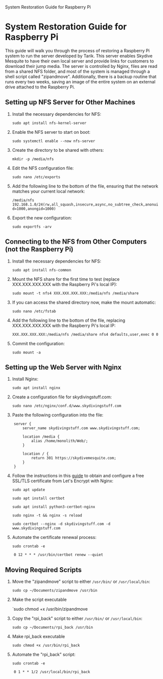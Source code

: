 System Restoration Guide for Raspberry Pi

System Restoration Guide for Raspberry Pi
=========================================

This guide will walk you through the process of restoring a Raspberry Pi system to run the server developed by Tarik. This server enables Skydive Mesquite to have their own local server and provide links for customers to download their jump media. The server is controlled by Nginx, files are read from a shared NFS folder, and most of the system is managed through a shell script called "zipandmove". Additionally, there is a backup routine that runs every two weeks, saving an image of the entire system on an external drive attached to the Raspberry Pi.

Setting up NFS Server for Other Machines
----------------------------------------

1.  Install the necessary dependencies for NFS:

    `sudo apt install nfs-kernel-server`

2.  Enable the NFS server to start on boot:

    `sudo systemctl enable --now nfs-server`

3.  Create the directory to be shared with others:

    `mkdir -p /media/nfs`

4.  Edit the NFS configuration file:

    `sudo nano /etc/exports`

5.  Add the following line to the bottom of the file, ensuring that the network matches your current local network:

    `/media/nfs 192.168.1.0/24(rw,all_squash,insecure,async,no_subtree_check,anonuid=1000,anongid=1000)`

6.  Export the new configuration:

    `sudo exportfs -arv`

Connecting to the NFS from Other Computers (not the Raspberry Pi)
-----------------------------------------------------------------

1.  Install the necessary dependencies for NFS:

    `sudo apt install nfs-common`

2.  Mount the NFS share for the first time to test (replace XXX.XXX.XXX.XXX with the Raspberry Pi's local IP):

    `sudo mount -t nfs4 XXX.XXX.XXX.XXX:/media/nfs /media/share`

3.  If you can access the shared directory now, make the mount automatic:

    `sudo nano /etc/fstab`

4.  Add the following line to the bottom of the file, replacing XXX.XXX.XXX.XXX with the Raspberry Pi's local IP:

    `XXX.XXX.XXX.XXX:/media/nfs /media/share nfs4 defaults,user,exec 0 0`

5.  Commit the configuration:

    `sudo mount -a`

Setting up the Web Server with Nginx
------------------------------------

1.  Install Nginx:

    `sudo apt install nginx`

2.  Create a configuration file for skydivingstuff.com:

    `sudo nano /etc/nginx/conf.d/www.skydivingstuff.com`

3.  Paste the following configuration into the file:
```nginx
    server {
        server_name skydivingstuff.com www.skydivingstuff.com;
    
        location /media {
            alias /home/monolith/Web/;
        }
    
        location / {
            return 301 https://skydivemesquite.com;
        }
    }
```
4.  Follow the instructions in this [guide](https://www.nginx.com/blog/using-free-ssltls-certificates-from-lets-encrypt-with-nginx/) to obtain and configure a free SSL/TLS certificate from Let's Encrypt with Nginx:

    `sudo apt update`
    
    `sudo apt install certbot`
    
    `sudo apt install python3-certbot-nginx`
    
    `sudo nginx -t && nginx -s reload`
    
    `sudo certbot --nginx -d skydivingstuff.com -d www.skydivingstuff.com`

5.  Automate the certificate renewal process:

    `sudo crontab -e`
```crontab
    0 12 * * * /usr/bin/certbot renew --quiet
```
Moving Required Scripts
-----------------------

1.  Move the "zipandmove" script to either `/usr/bin/` or `/usr/local/bin`:

    `sudo cp ~/Documents/zipandmove /usr/bin`
    
2. Make the script executable

    `sudo chmod +x /usr/bin/zipandmove
    
3.  Copy the "rpi\_back" script to either `/usr/bin/` or `/usr/local/bin`:

    `sudo cp ~/Documents/rpi_back /usr/bin`
4. Make rpi_back executable

    `sudo chmod +x /usr/bin/rpi_back`
    
5.  Automate the "rpi\_back" script:

    `sudo crontab -e`
```crontab
    0 1 * * 1/2 /usr/local/bin/rpi_back
```
